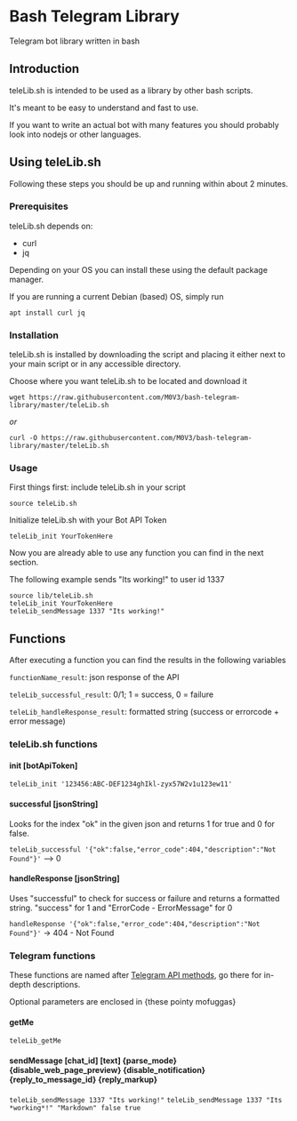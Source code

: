 # Bash Telegram Library
Telegram bot library written in bash
  
  
## Introduction
teleLib.sh is intended to be used as a library by other bash scripts.  

It's meant to be easy to understand and fast to use.  

If you want to write an actual bot with many features you should probably look into nodejs or other languages.
  
  
## Using teleLib.sh
Following these steps you should be up and running within about 2 minutes.

### Prerequisites
teleLib.sh depends on:  
* curl
* jq  


Depending on your OS you can install these using the default package manager.  

If you are running a current Debian (based) OS, simply run

```apt install curl jq```

### Installation
teleLib.sh is installed by downloading the script and placing it either next to your main script or in any accessible directory.

Choose where you want teleLib.sh to be located and download it

```wget https://raw.githubusercontent.com/M0V3/bash-telegram-library/master/teleLib.sh```

*or*

```curl -O https://raw.githubusercontent.com/M0V3/bash-telegram-library/master/teleLib.sh```

### Usage
First things first: include teleLib.sh in your script

```source teleLib.sh```

Initialize teleLib.sh with your Bot API Token

```teleLib_init YourTokenHere```

Now you are already able to use any function you can find in the next section.

The following example sends "Its working!" to user id 1337

```
source lib/teleLib.sh
teleLib_init YourTokenHere
teleLib_sendMessage 1337 "Its working!"
```


## Functions
After executing a function you can find the results in the following variables

```functionName_result```: json response of the API

```teleLib_successful_result```: 0/1; 1 = success, 0 = failure

```teleLib_handleResponse_result```: formatted string (success or errorcode + error message)

### teleLib.sh functions

#### init [botApiToken]
```teleLib_init '123456:ABC-DEF1234ghIkl-zyx57W2v1u123ew11'```

#### successful [jsonString]
Looks for the index "ok" in the given json and returns 1 for true and 0 for false.

```teleLib_successful '{"ok":false,"error_code":404,"description":"Not Found"}'``` --> 0

#### handleResponse [jsonString]
Uses "successful" to check for success or failure and returns a formatted string. "success" for 1 and "ErrorCode - ErrorMessage" for 0

```handleResponse '{"ok":false,"error_code":404,"description":"Not Found"}'``` -> 404 - Not Found

### Telegram functions
These functions are named after [Telegram API methods](https://core.telegram.org/bots/api#available-methods), go there for in-depth descriptions.

Optional parameters are enclosed in {these pointy mofuggas}

#### getMe
```teleLib_getMe```

#### sendMessage [chat_id] [text] {parse_mode} {disable_web_page_preview} {disable_notification} {reply_to_message_id} {reply_markup}
```teleLib_sendMessage 1337 "Its working!"```
```teleLib_sendMessage 1337 "Its *working*!" "Markdown" false true```

